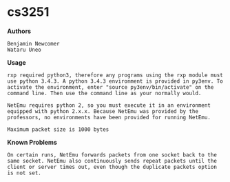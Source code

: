 # cs3251
 
**Authors**

	Benjamin Newcomer
	Wataru Uneo

**Usage**

	rxp required python3, therefore any programs using the rxp module must use python 3.4.3. A python 3.4.3 environment is provided in py3env. To activate the environment, enter "source py3env/bin/activate" on the command line. Then use the command line as your normally would.

	NetEmu requires python 2, so you must execute it in an environment equipped with python 2.x.x. Because NetEmu was provided by the professors, no environments have been provided for running NetEmu.

	Maximum packet size is 1000 bytes

**Known Problems**

	On certain runs, NetEmu forwards packets from one socket back to the same socket. NetEmu also continuously sends repeat packets until the client or server times out, even though the duplicate packets option is not set.

